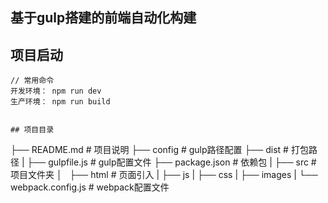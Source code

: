 ## 基于gulp搭建的前端自动化构建
## 项目启动
```
// 常用命令
开发环境： npm run dev
生产环境： npm run build


## 项目目录
```
├── README.md         # 项目说明
├── config            # gulp路径配置
├── dist              # 打包路径
|
├── gulpfile.js       # gulp配置文件
├── package.json      # 依赖包
|
├── src               # 项目文件夹
│   ├── html          # 页面引入
|   ├── js 
|   ├── css 
|   ├── images 
|
└── webpack.config.js # webpack配置文件
```
